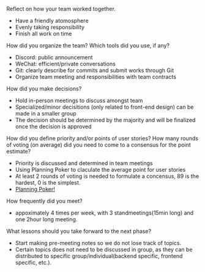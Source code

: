 Reflect on how your team worked together.

 - Have a friendly atomosphere 
 - Evenly taking responsibility
 - Finish all work on time

How did you organize the team? Which tools did you use, if any?
 - Discord: public announcement
 - WeChat: efficient/private conversations
 - Git: clearly describe for commits and submit works through Git
 - Organize team meeting and responsibilities with team contracts

How did you make decisions?
 - Hold in-person meetings to discuss amongst team
 - Specialized/minor decisitions (only related to front-end design) can be made in a smaller group
 - The decision should be determined by the majority and will be finalized once the decision is approved

How did you define priority and/or points of user stories? How many rounds of voting (on average) did you need to come to a consensus for the point estimate?
 - Priority is discussed and determined in team meetings
 - Using Planning Poker to claculate the average point for user stories
 - At least 2 rounds of voting is needed to formulate a concensus, 89 is the hardest, 0 is the simplest.
 - [Planning Poker!](https://planningpokeronline.com/)

How frequently did you meet?
 - appoximately 4 times per week, with 3 standmeetings(15min long) and one 2hour long meeting.
 
What lessons should you take forward to the next phase?
 - Start making pre-meeting notes so we do not lose track of topics.
 - Certain topics does not need to be discussed in group, as they can be distributed to specific group/individual(backend specific, frontend specific, etc.).

